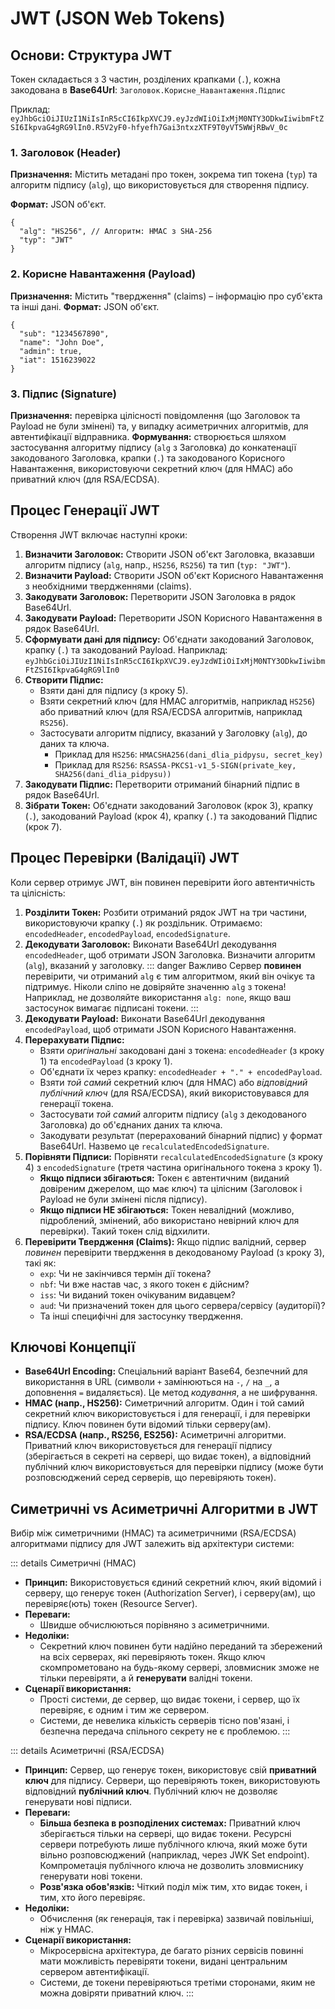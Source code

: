 # JWT (JSON Web Tokens)

## Основи: Структура JWT

Токен складається з 3 частин, розділених крапками (`.`), кожна закодована в **Base64Url**: `Заголовок.Корисне_Навантаження.Підпис`

Приклад: `eyJhbGciOiJIUzI1NiIsInR5cCI6IkpXVCJ9.eyJzdWIiOiIxMjM0NTY3ODkwIiwibmFtZSI6IkpvaG4gRG9lIn0.R5V2yF0-hfyefh7Gai3ntxzXTF9T0yVT5WWjRBwV_0c`

### 1. Заголовок (Header)

**Призначення:** Містить метадані про токен, зокрема тип токена (`typ`) та алгоритм підпису (`alg`), що використовується для створення підпису.

**Формат:** JSON об'єкт.
```json5
{
  "alg": "HS256", // Алгоритм: HMAC з SHA-256
  "typ": "JWT"
}
```

### 2. Корисне Навантаження (Payload)

**Призначення:** Містить "твердження" (claims) – інформацію про суб'єкта та інші дані.
**Формат:** JSON об'єкт.
```json5
{
  "sub": "1234567890",
  "name": "John Doe",
  "admin": true,
  "iat": 1516239022
}
```

### 3. Підпис (Signature)

**Призначення:** перевірка цілісності повідомлення (що Заголовок та Payload не були змінені) та, у випадку асиметричних алгоритмів, для автентифікації відправника.
**Формування:** створюється шляхом застосування алгоритму підпису (`alg` з Заголовка) до конкатенації закодованого Заголовка, крапки (`.`) та закодованого Корисного Навантаження, використовуючи секретний ключ (для HMAC) або приватний ключ (для RSA/ECDSA).

## Процес Генерації JWT

Створення JWT включає наступні кроки:

1.  **Визначити Заголовок:** Створити JSON об'єкт Заголовка, вказавши алгоритм підпису (`alg`, напр., `HS256`, `RS256`) та тип (`typ: "JWT"`).
2.  **Визначити Payload:** Створити JSON об'єкт Корисного Навантаження з необхідними твердженнями (claims).
3.  **Закодувати Заголовок:** Перетворити JSON Заголовка в рядок Base64Url.
4.  **Закодувати Payload:** Перетворити JSON Корисного Навантаження в рядок Base64Url.
5.  **Сформувати дані для підпису:** Об'єднати закодований Заголовок, крапку (`.`) та закодований Payload. Наприклад: `eyJhbGciOiJIUzI1NiIsInR5cCI6IkpXVCJ9.eyJzdWIiOiIxMjM0NTY3ODkwIiwibmFtZSI6IkpvaG4gRG9lIn0`
6.  **Створити Підпис:**
    *   Взяти дані для підпису (з кроку 5).
    *   Взяти секретний ключ (для HMAC алгоритмів, наприклад `HS256`) або приватний ключ (для RSA/ECDSA алгоритмів, наприклад `RS256`).
    *   Застосувати алгоритм підпису, вказаний у Заголовку (`alg`), до даних та ключа.
        *   Приклад для `HS256`: `HMACSHA256(dani_dlia_pidpysu, secret_key)`
        *   Приклад для `RS256`: `RSASSA-PKCS1-v1_5-SIGN(private_key, SHA256(dani_dlia_pidpysu))`
7.  **Закодувати Підпис:** Перетворити отриманий бінарний підпис в рядок Base64Url.
8.  **Зібрати Токен:** Об'єднати закодований Заголовок (крок 3), крапку (`.`), закодований Payload (крок 4), крапку (`.`) та закодований Підпис (крок 7).

## Процес Перевірки (Валідації) JWT

Коли сервер отримує JWT, він повинен перевірити його автентичність та цілісність:

1.  **Розділити Токен:** Розбити отриманий рядок JWT на три частини, використовуючи крапку (`.`) як роздільник. Отримаємо: `encodedHeader`, `encodedPayload`, `encodedSignature`.
2.  **Декодувати Заголовок:** Виконати Base64Url декодування `encodedHeader`, щоб отримати JSON Заголовка. Визначити алгоритм (`alg`), вказаний у заголовку.
    ::: danger Важливо
    Сервер **повинен** перевірити, чи отриманий `alg` є тим алгоритмом, який він очікує та підтримує. Ніколи сліпо не довіряйте значенню `alg` з токена! Наприклад, не дозволяйте використання `alg: none`, якщо ваш застосунок вимагає підписані токени.
    :::
3.  **Декодувати Payload:** Виконати Base64Url декодування `encodedPayload`, щоб отримати JSON Корисного Навантаження.
4.  **Перерахувати Підпис:**
    *   Взяти *оригінальні* закодовані дані з токена: `encodedHeader` (з кроку 1) та `encodedPayload` (з кроку 1).
    *   Об'єднати їх через крапку: `encodedHeader + "." + encodedPayload`.
    *   Взяти *той самий* секретний ключ (для HMAC) або *відповідний публічний ключ* (для RSA/ECDSA), який використовувався для генерації токена.
    *   Застосувати *той самий* алгоритм підпису (`alg` з декодованого Заголовка) до об'єднаних даних та ключа.
    *   Закодувати результат (перерахований бінарний підпис) у формат Base64Url. Назвемо це `recalculatedEncodedSignature`.
5.  **Порівняти Підписи:** Порівняти `recalculatedEncodedSignature` (з кроку 4) з `encodedSignature` (третя частина оригінального токена з кроку 1).
    *   **Якщо підписи збігаються:** Токен є автентичним (виданий довіреним джерелом, що має ключ) та цілісним (Заголовок і Payload не були змінені після підпису).
    *   **Якщо підписи НЕ збігаються:** Токен невалідний (можливо, підроблений, змінений, або використано невірний ключ для перевірки). Такий токен слід відхилити.
6.  **Перевірити Твердження (Claims):** Якщо підпис валідний, сервер *повинен* перевірити твердження в декодованому Payload (з кроку 3), такі як:
    *   `exp`: Чи не закінчився термін дії токена?
    *   `nbf`: Чи вже настав час, з якого токен є дійсним?
    *   `iss`: Чи виданий токен очікуваним видавцем?
    *   `aud`: Чи призначений токен для цього сервера/сервісу (аудиторії)?
    *   Та інші специфічні для застосунку твердження.

## Ключові Концепції

*   **Base64Url Encoding:** Спеціальний варіант Base64, безпечний для використання в URL (символи `+` замінюються на `-`, `/` на `_`, а доповнення `=` видаляється). Це метод *кодування*, а не шифрування.
*   **HMAC (напр., HS256):** Симетричний алгоритм. Один і той самий секретний ключ використовується і для генерації, і для перевірки підпису. Ключ повинен бути відомий тільки серверу(ам).
*   **RSA/ECDSA (напр., RS256, ES256):** Асиметричні алгоритми. Приватний ключ використовується для генерації підпису (зберігається в секреті на сервері, що видає токен), а відповідний публічний ключ використовується для перевірки підпису (може бути розповсюджений серед серверів, що перевіряють токен).

## Симетричні vs Асиметричні Алгоритми в JWT

Вибір між симетричними (HMAC) та асиметричними (RSA/ECDSA) алгоритмами підпису для JWT залежить від архітектури системи:

::: details Симетричні (HMAC)
*   **Принцип:** Використовується єдиний секретний ключ, який відомий і серверу, що генерує токен (Authorization Server), і серверу(ам), що перевіряє(ють) токен (Resource Server).
*   **Переваги:**
    *   Швидше обчислюються порівняно з асиметричними.
*   **Недоліки:**
    *   Секретний ключ повинен бути надійно переданий та збережений на всіх серверах, які перевіряють токен. Якщо ключ скомпрометовано на будь-якому сервері, зловмисник зможе не тільки перевіряти, а й **генерувати** валідні токени.
*   **Сценарії використання:**
    *   Прості системи, де сервер, що видає токени, і сервер, що їх перевіряє, є одним і тим же сервером.
    *   Системи, де невелика кількість серверів тісно пов'язані, і безпечна передача спільного секрету не є проблемою.
:::

::: details Асиметричні (RSA/ECDSA)
*   **Принцип:** Сервер, що генерує токен, використовує свій **приватний ключ** для підпису. Сервери, що перевіряють токен, використовують відповідний **публічний ключ**. Публічний ключ не дозволяє генерувати нові підписи.
*   **Переваги:**
    *   **Більша безпека в розподілених системах:** Приватний ключ зберігається тільки на сервері, що видає токени. Ресурсні сервери потребують лише публічного ключа, який може бути вільно розповсюджений (наприклад, через JWK Set endpoint). Компрометація публічного ключа не дозволить зловмиснику генерувати нові токени.
    *   **Розв'язка обов'язків:** Чіткий поділ між тим, хто видає токен, і тим, хто його перевіряє.
*   **Недоліки:**
    *   Обчислення (як генерація, так і перевірка) зазвичай повільніші, ніж у HMAC.
*   **Сценарії використання:**
    *   Мікросервісна архітектура, де багато різних сервісів повинні мати можливість перевіряти токени, видані центральним сервером автентифікації.
    *   Системи, де токени перевіряються третіми сторонами, яким не можна довіряти приватний ключ.
:::
